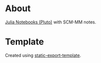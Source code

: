 # About
[Julia Notebooks (Pluto)](https://jorbnc.github.io/SCM-MicroMasters/) with SCM-MM notes.


# Template
Created using [static-export-template](https://github.com/JuliaPluto/static-export-template/).
